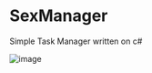 # SexManager
Simple Task Manager written on c#

![image](https://user-images.githubusercontent.com/66429886/172119629-f5af235e-18cf-44ba-93b6-5463a34fcfb9.png)
